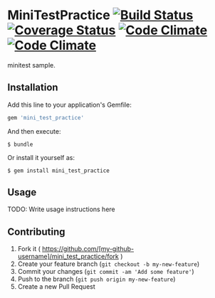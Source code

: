 # MiniTestPractice [![Build Status](https://travis-ci.org/chrhsmt/mini_test_practice.svg?branch=master)](https://travis-ci.org/chrhsmt/mini_test_practice) [![Coverage Status](https://coveralls.io/repos/chrhsmt/mini_test_practice/badge.png?branch=master)](https://coveralls.io/r/chrhsmt/mini_test_practice?branch=master) [![Code Climate](https://codeclimate.com/repos/546ddbe869568032b205a32b/badges/9fb87c485eaeeae00e72/gpa.svg)](https://codeclimate.com/repos/546ddbe869568032b205a32b/feed) [![Code Climate](https://codeclimate.com/repos/546ddbe869568032b205a32b/badges/9fb87c485eaeeae00e72/gpa.svg)](https://codeclimate.com/repos/546ddbe869568032b205a32b/feed)

minitest sample.

## Installation

Add this line to your application's Gemfile:

```ruby
gem 'mini_test_practice'
```

And then execute:

    $ bundle

Or install it yourself as:

    $ gem install mini_test_practice

## Usage

TODO: Write usage instructions here

## Contributing

1. Fork it ( https://github.com/[my-github-username]/mini_test_practice/fork )
2. Create your feature branch (`git checkout -b my-new-feature`)
3. Commit your changes (`git commit -am 'Add some feature'`)
4. Push to the branch (`git push origin my-new-feature`)
5. Create a new Pull Request
